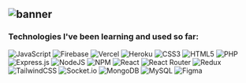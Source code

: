 ![banner](https://user-images.githubusercontent.com/34332752/227719186-ca281b13-7c14-45ec-b7ae-206f0111b952.PNG)
---
### Technologies I've been learning and used so far:
![JavaScript](https://img.shields.io/badge/javascript-07122b.svg?style=for-the-badge&logo=javascript&logoColor=%23F7DF1E) ![Firebase](https://img.shields.io/badge/firebase-07122b.svg?style=for-the-badge&logo=firebase) ![Vercel](https://img.shields.io/badge/vercel-07122b.svg?style=for-the-badge&logo=vercel&logoColor=white) ![Heroku](https://img.shields.io/badge/heroku-07122b.svg?style=for-the-badge&logo=heroku&logoColor=430098) ![CSS3](https://img.shields.io/badge/css3-07122b.svg?style=for-the-badge&logo=css3&logoColor=1572B6) ![HTML5](https://img.shields.io/badge/html5-07122b.svg?style=for-the-badge&logo=html5&logoColor=E34F26) ![PHP](https://img.shields.io/badge/php-07122b.svg?style=for-the-badge&logo=php&logoColor=777BB4) ![Express.js](https://img.shields.io/badge/express.js-07122b.svg?style=for-the-badge&logo=express&logoColor=%2361DAFB) ![NodeJS](https://img.shields.io/badge/node.js-07122b?style=for-the-badge&logo=node.js&logoColor=339933) ![NPM](https://img.shields.io/badge/NPM-07122b.svg?style=for-the-badge&logo=npm&logoColor=CB3837) ![React](https://img.shields.io/badge/react-07122b.svg?style=for-the-badge&logo=react&logoColor=%2361DAFB) ![React Router](https://img.shields.io/badge/React_Router-07122b?style=for-the-badge&logo=react-router&logoColor=CA4245) ![Redux](https://img.shields.io/badge/redux-07122b.svg?style=for-the-badge&logo=redux&logoColor=764ABC) ![TailwindCSS](https://img.shields.io/badge/tailwindcss-07122b.svg?style=for-the-badge&logo=tailwind-css&logoColor=06B6D4) ![Socket.io](https://img.shields.io/badge/Socket.io-07122b?style=for-the-badge&logo=socket.io&badgeColor=010101) ![MongoDB](https://img.shields.io/badge/MongoDB-07122b.svg?style=for-the-badge&logo=mongodb&logoColor=47A248) ![MySQL](https://img.shields.io/badge/mysql-07122b.svg?style=for-the-badge&logo=mysql&logoColor=4479A1) 	![Figma](https://img.shields.io/badge/figma-07122b.svg?style=for-the-badge&logo=figma&logoColor=F24E1E)

<!--
**AthN3090/AthN3090** is a ✨ _special_ ✨ repository because its `README.md` (this file) appears on your GitHub profile.

Here are some ideas to get you started:

- 🔭 I’m currently working on ...
- 🌱 I’m currently learning ...
- 👯 I’m looking to collaborate on ...
- 🤔 I’m looking for help with ...
- 💬 Ask me about ...
- 📫 How to reach me: ...
- 😄 Pronouns: ...
- ⚡ Fun fact: ...
-->
